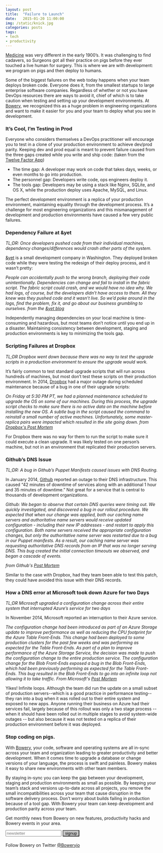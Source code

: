 ```yaml
---
layout: post
title:  "Failure to Launch"
date:   2015-01-20 11:00:00
img: /static/knick.jpg
categories: posts
tags:
- tech
- productivity
---
```


[Medicine](http://mentalfloss.com/article/58736/interview-dr-stanley-burns-knicks-medical-advisor) was very different in the early 1900’s. It was challenging to find cadavers, so Surgeons got all their practice on pigs before they ever touched a live human for surgery. This is where we are with development: we program on pigs and then deploy to humans. 

Some of the biggest failures on the web today happens when your team deploys broken code. Everyone does it, from the smallest startups to large enterprise software companies. Regardless of whether or not you have DevOps resources there are ways to avoid it, chief of which is to take caution when testing and setting up your development environments. At [Bowery](http://bowery.io/), we recognized this as a huge problem in engineering organizations and want to make it easier for you and your team to deploy what you see in development.

### It’s Cool, I’m Testing in Prod

Everyone who considers themselves a DevOps practitioner will encourage you to test in a clone of your production environment to achieve dev/prod parity. Keeping dev and prod equal is meant to prevent failure caused from the three gaps created while you write and ship code: (taken from the [Twelve Factor App](12factor.net/dev-prod-parity))  

* The time gap: A developer may work on code that takes days, weeks, or even months to go into production.
* The personnel gap: Developers write code, ops engineers deploy it.
* The tools gap: Developers may be using a stack like Nginx, SQLite, and OS X, while the production deploy uses Apache, MySQL, and Linux. 


The perfect development environment is a replica of your production environment, maintaining equality through the development process. It’s a challenge for most engineering organizations and this mismanagement of development and production environments have caused a few very public failures. 

### Dependency Failure at &yet

_TL;DR: Once developers pushed code from their individual machines, dependency changes/differences would crash other parts of the system._

[&yet](https://blog.andyet.com/2012/12/13/and-bang-deploy-process) is a small development company in Washington. They deployed broken code while they were testing the redesign of their deploy process, and it wasn’t pretty:

_People can accidentally push to the wrong branch, deploying their code unintentionally. Dependencies can change and fail to install in the fabric script. The fabric script could crash, and we would have no idea why. We had logs, of course, but the developers didn’t have access to them. All they knew was they pushed code and it wasn’t live. So we’d poke around in the logs, find the problem, fix it, and go about our business grumbling to ourselves._
_from the [&yet blog](https://blog.andyet.com/2012/12/13/and-bang-deploy-process)_

Independently managing dependencies on your local machine is time-consuming and hazardous, but most teams don’t notice until you end up in a disaster. Maintaining consistency between development, staging and production environments is key to minimizing the tools gap. 

### Scripting Failures at Dropbox

_TL;DR Dropbox went down because there was no way to test the upgrade scripts in a production environment to ensure the upgrade would work._

It’s fairly common to test standard upgrade scripts that will run across hundreds of machines, but most don’t test these scripts on their production environment. In 2014, [Dropbox](https://tech.dropbox.com/2014/01/outage-post-mortem/) had a major outage during scheduled maintenance because of a bug in one of their upgrade scripts: 

_On Friday at 5:30 PM PT, we had a planned maintenance scheduled to upgrade the OS on some of our machines. During this process, the upgrade script checks to make sure there is no active data on the machine before installing the new OS.
A subtle bug in the script caused the command to reinstall a small number of active machines. Unfortunately, some master-replica pairs were impacted which resulted in the site going down._
_from [Dropbox's Post Mortem](https://tech.dropbox.com/2014/01/outage-post-mortem/)_

For Dropbox there was no way for them to run the script to make sure it could execute a clean upgrade. It was likely tested on one person’s machine, but not in an environment that replicated their production servers. 

### Github’s DNS Issue

_TL;DR: A bug in Github’s Puppet Manifests caused issues with DNS Routing._

In January 2014, [Github](https://github.com/blog/1759-dns-outage-post-mortem) reported an outage to their DNS infrastructure. This caused “42 minutes of downtime of services along with an additional 1 hour and 35 minutes of downtime.” Not great for a service that is central to thousands of development organizations. 

_Github: We began to observe that certain DNS queries were timing out. We quickly investigated, and discovered a bug in our rollout procedure. We expected that when our change was applied, both our caching name servers and authoritative name servers would receive updated configuration - including their new IP addresses - and restart to apply this configuration. Both name servers received the appropriate configuration changes, but only the authoritative name server was restarted due to a bug in our Puppet manifests. As a result, our caching name server was requesting authoritative DNS records from an IP that was no longer serving DNS. This bug created the initial connection timeouts we observed, and began a cascade of events._

_from Github's [Post Mortem](https://github.com/blog/1759-dns-outage-post-mortem)_

Similar to the case with Dropbox, had they team been able to test this patch, they could have avoided this issue with their DNS records. 

### How a DNS error at Microsoft took down Azure for two Days

_TL;DR Microsoft upgraded a configuration change across their entire system that interrupted Azure’s service for two days_

In November 2014, Microsoft reported an interruption to their Azure service. 

_The configuration change had been introduced as part of an Azure Storage update to improve performance as well as reducing the CPU footprint for the Azure Table Front-Ends. This change had been deployed to some production clusters for the past few weeks and was performing as expected for the Table Front-Ends.
As part of a plan to improve performance of the Azure Storage Service, the decision was made to push the configuration change to the entire production service.
The configuration change for the Blob Front-Ends exposed a bug in the Blob Front-Ends, which had been previously performing as expected for the Table Front-Ends. This bug resulted in the Blob Front-Ends to go into an infinite loop not allowing it to take traffic._
_From Microsoft's [Post Mortem](http://azure.microsoft.com/blog/2014/11/19/update-on-azure-storage-service-interruption/)_

Yikes! Infinite loops. Although the team did run the update on a small subset of production servers--which is a good practice in performance testing-- they ran into a bug when it was rolled out to their entire system and exposed to new apps. Anyone running their business on Azure had their services fail, largely because of this rollout was only a two stage process -- when it should have been rolled out in multiple stages to avoid system-wide outages -- but also because it was not tested on a replica of their production environment before it was deployed. 

### Stop coding on pigs.

With [Bowery](http://bowery.io/), your code, software and operating systems are all in-sync across your team and organization leading to greater productivity and better development. When it comes time to upgrade a database or change versions of your language, the process is swift and painless. Bowery makes it easy to share new environments with other team members. 

By staying in-sync you can keep the gap between your development, staging and production environments as small as possible. By keeping your team’s stack and versions up-to-date across all projects, you remove the small incompatibilities across your team that cause disruption in the software delivery process. Don’t worry about builds failing in production because of a tool gap. With Bowery your team can keep development and production parity across your team.

Get monthly news from Bowery on new features, productivity hacks and Bowery events in your area. 

<form action="https://formkeep.com/f/a9d9bd96ce41" method="POST" class="subscribe" style="overflow: hidden; margin-bottom: 20px;">
  <span class="cover email-cover" style="background: rgb(191, 191, 191);"></span>
  <input class="email-submit" type="email" name="email" placeholder="newsletter" required="" style="color: rgb(198, 198, 198)">
  <span class="cover submit-cover"></span>
  <input type="submit" value="signup" style="background: rgb(198, 198, 198);">
</form>

Follow Bowery on Twitter [@Boweryio](https://twitter.com/boweryio)
